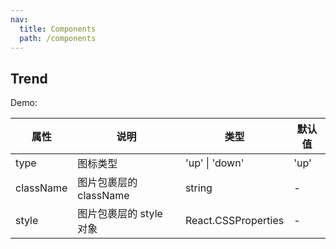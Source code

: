 ```yaml
---
nav:
  title: Components
  path: /components
---
```


## Trend

Demo:

<code src="./demo"></code>

| 属性      | 说明                    | 类型                | 默认值 |
| --------- | ----------------------- | ------------------- | ------ |
| type      | 图标类型                | 'up' &#124; 'down'  | 'up'   |
| className | 图片包裹层的 className  | string              | -      |
| style     | 图片包裹层的 style 对象 | React.CSSProperties | -      |
